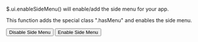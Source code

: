 $.ui.enableSideMenu() will enable/add the side menu for your app.

This function adds the special class ".hasMenu" and enables the side menu.


<input type="button" onclick="$.ui.disableSideMenu()" value="Disable Side Menu">

<input type="button" onclick="$.ui.enableSideMenu()" value="Enable Side Menu">
